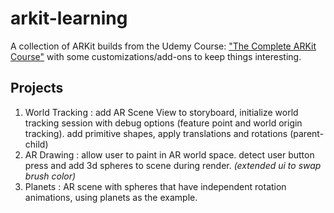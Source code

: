 # arkit-learning
A collection of ARKit builds from the Udemy Course: ["The Complete ARKit Course"](https://www.udemy.com/ios-augmented-reality-the-complete-course-on-arkit/learn/v4/overview) with some customizations/add-ons to keep things interesting.


## Projects

1. World Tracking : add AR Scene View to storyboard, initialize world tracking session with debug options (feature point and world origin tracking). add primitive shapes, apply translations and rotations (parent-child)
2. AR Drawing : allow user to paint in AR world space. detect user button press and add 3d spheres to scene during render. _(extended ui to swap brush color)_
3. Planets : AR scene with spheres that have independent rotation animations, using planets as the example.
